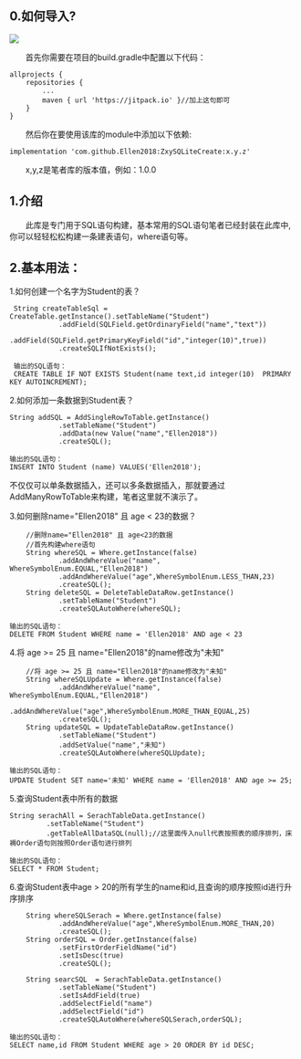 ## 0.如何导入?

[![](https://jitpack.io/v/Ellen2018/ZxySQLiteCreate.svg)](https://jitpack.io/#Ellen2018/ZxySQLiteCreate)

&emsp;&emsp;首先你需要在项目的build.gradle中配置以下代码：  

    allprojects {
		repositories {
			...
			maven { url 'https://jitpack.io' }//加上这句即可
		}
	}

&emsp;&emsp;然后你在要使用该库的module中添加以下依赖:  

    implementation 'com.github.Ellen2018:ZxySQLiteCreate:x.y.z'

&emsp;&emsp;x,y,z是笔者库的版本值，例如：1.0.0

## 1.介绍

&emsp;&emsp;此库是专门用于SQL语句构建，基本常用的SQL语句笔者已经封装在此库中,你可以轻轻松松构建一条建表语句，where语句等。

## 2.基本用法：

1.如何创建一个名字为Student的表？

     String createTableSql = CreateTable.getInstance().setTableName("Student")
                .addField(SQLField.getOrdinaryField("name","text"))
                .addField(SQLField.getPrimaryKeyField("id","integer(10)",true))
                .createSQLIfNotExists();

     输出的SQL语句：
     CREATE TABLE IF NOT EXISTS Student(name text,id integer(10)  PRIMARY KEY AUTOINCREMENT);

2.如何添加一条数据到Student表？

    String addSQL = AddSingleRowToTable.getInstance()
                .setTableName("Student")
                .addData(new Value("name","Ellen2018"))
                .createSQL();

    输出的SQL语句：
    INSERT INTO Student (name) VALUES('Ellen2018');

不仅仅可以单条数据插入，还可以多条数据插入，那就要通过AddManyRowToTable来构建，笔者这里就不演示了。 

3.如何删除name="Ellen2018" 且 age < 23的数据？

        //删除name="Ellen2018" 且 age<23的数据
        //首先构建where语句
        String whereSQL = Where.getInstance(false)
                .addAndWhereValue("name", WhereSymbolEnum.EQUAL,"Ellen2018")
                .addAndWhereValue("age",WhereSymbolEnum.LESS_THAN,23)
                .createSQL();
        String deleteSQL = DeleteTableDataRow.getInstance()
                .setTableName("Student")
                .createSQLAutoWhere(whereSQL);

    输出的SQL语句：
    DELETE FROM Student WHERE name = 'Ellen2018' AND age < 23

4.将 age >= 25 且 name="Ellen2018"的name修改为"未知"

        //将 age >= 25 且 name="Ellen2018"的name修改为"未知"
        String whereSQLUpdate = Where.getInstance(false)
                .addAndWhereValue("name", WhereSymbolEnum.EQUAL,"Ellen2018")
                .addAndWhereValue("age",WhereSymbolEnum.MORE_THAN_EQUAL,25)
                .createSQL();
        String updateSQL = UpdateTableDataRow.getInstance()
                .setTableName("Student")
                .addSetValue("name","未知")
                .createSQLAutoWhere(whereSQLUpdate);

    输出的SQL语句：
    UPDATE Student SET name='未知' WHERE name = 'Ellen2018' AND age >= 25;

5.查询Student表中所有的数据

    String serachAll = SerachTableData.getInstance()
             .setTableName("Student")
             .getTableAllDataSQL(null);//这里面传入null代表按照表的顺序排列，床褥Order语句则按照Order语句进行排列

    输出的SQL语句：
    SELECT * FROM Student;

6.查询Student表中age > 20的所有学生的name和id,且查询的顺序按照id进行升序排序

        String whereSQLSerach = Where.getInstance(false)
                .addAndWhereValue("age",WhereSymbolEnum.MORE_THAN,20)
                .createSQL();
        String orderSQL = Order.getInstance(false)
                .setFirstOrderFieldName("id")
                .setIsDesc(true)
                .createSQL();

        String searcSQL  = SerachTableData.getInstance()
                .setTableName("Student")
                .setIsAddField(true)
                .addSelectField("name")
                .addSelectField("id")
                .createSQLAutoWhere(whereSQLSerach,orderSQL);

    输出的SQL语句：
    SELECT name,id FROM Student WHERE age > 20 ORDER BY id DESC;